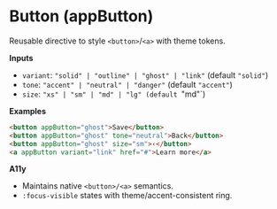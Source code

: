 # Button (appButton)

Reusable directive to style `<button>`/`<a>` with theme tokens.

**Inputs**
- `variant`: `"solid" | "outline" | "ghost" | "link"` (default `"solid"`)
- `tone`: `"accent" | "neutral" | "danger"` (default `"accent"`)
- `size`: `"xs" | "sm" | "md" | "lg" (default `"md"`)

**Examples**
```html
<button appButton="ghost">Save</button>
<button appButton="ghost" tone="neutral">Back</button>
<button appButton="ghost" size="sm">‹</button>
<a appButton variant="link" href="#">Learn more</a>
```

**A11y**
- Maintains native `<button>/<a>` semantics.
- `:focus-visible` states with theme/accent-consistent ring.
